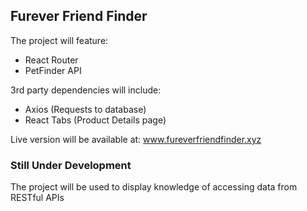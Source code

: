 
## Furever Friend Finder

The project will feature:

- React Router
- PetFinder API

3rd party dependencies will include:

- Axios (Requests to database)
- React Tabs (Product Details page)

Live version will be available at: www.fureverfriendfinder.xyz

### Still Under Development

The project will be used to display knowledge of accessing data from RESTful APIs
